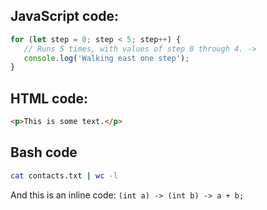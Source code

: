 ## JavaScript code:
 ```js
for (let step = 0; step < 5; step++) {
    // Runs 5 times, with values of step 0 through 4. ->
    console.log('Walking east one step');
}
  ```

## HTML code:
 ```html
<p>This is some text.</p>
  ```

## Bash code
```bash
cat contacts.txt | wc -l
```

And this is an inline code: `(int a) -> (int b) -> a + b;`
